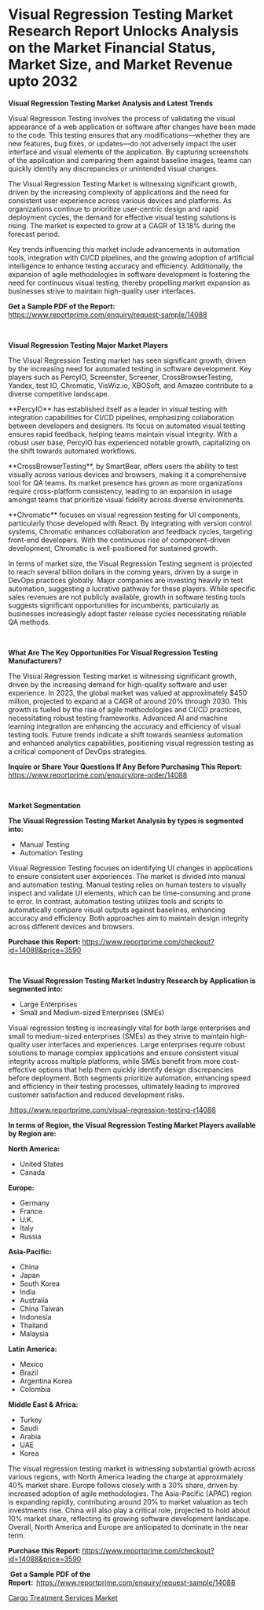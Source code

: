 <p><h1>Visual Regression Testing Market Research Report Unlocks Analysis on the Market Financial Status, Market Size, and Market Revenue upto 2032</h1></p><p><strong>Visual Regression Testing Market Analysis and Latest Trends</strong></p>
<p><p>Visual Regression Testing involves the process of validating the visual appearance of a web application or software after changes have been made to the code. This testing ensures that any modifications—whether they are new features, bug fixes, or updates—do not adversely impact the user interface and visual elements of the application. By capturing screenshots of the application and comparing them against baseline images, teams can quickly identify any discrepancies or unintended visual changes.</p><p>The Visual Regression Testing Market is witnessing significant growth, driven by the increasing complexity of applications and the need for consistent user experience across various devices and platforms. As organizations continue to prioritize user-centric design and rapid deployment cycles, the demand for effective visual testing solutions is rising. The market is expected to grow at a CAGR of 13.18% during the forecast period. </p><p>Key trends influencing this market include advancements in automation tools, integration with CI/CD pipelines, and the growing adoption of artificial intelligence to enhance testing accuracy and efficiency. Additionally, the expansion of agile methodologies in software development is fostering the need for continuous visual testing, thereby propelling market expansion as businesses strive to maintain high-quality user interfaces.</p></p>
<p><strong>Get a Sample PDF of the Report:&nbsp;</strong> <a href="https://www.reportprime.com/enquiry/request-sample/14088?utm_campaign=1990&utm_medium=2&utm_source=Github&utm_content=ia&utm_term=20032025&utm_id=visual-regression-testing">https://www.reportprime.com/enquiry/request-sample/14088</a></p>
<p>&nbsp;</p>
<p><strong>Visual Regression Testing Major Market Players</strong></p>
<p><p>The Visual Regression Testing market has seen significant growth, driven by the increasing need for automated testing in software development. Key players such as PercyIO, Screenster, Screener, CrossBrowserTesting, Yandex, test IO, Chromatic, VisWiz.io, XBOSoft, and Amazee contribute to a diverse competitive landscape.</p><p>**PercyIO** has established itself as a leader in visual testing with integration capabilities for CI/CD pipelines, emphasizing collaboration between developers and designers. Its focus on automated visual testing ensures rapid feedback, helping teams maintain visual integrity. With a robust user base, PercyIO has experienced notable growth, capitalizing on the shift towards automated workflows.</p><p>**CrossBrowserTesting**, by SmartBear, offers users the ability to test visually across various devices and browsers, making it a comprehensive tool for QA teams. Its market presence has grown as more organizations require cross-platform consistency, leading to an expansion in usage amongst teams that prioritize visual fidelity across diverse environments.</p><p>**Chromatic** focuses on visual regression testing for UI components, particularly those developed with React. By integrating with version control systems, Chromatic enhances collaboration and feedback cycles, targeting front-end developers. With the continuous rise of component-driven development, Chromatic is well-positioned for sustained growth.</p><p>In terms of market size, the Visual Regression Testing segment is projected to reach several billion dollars in the coming years, driven by a surge in DevOps practices globally. Major companies are investing heavily in test automation, suggesting a lucrative pathway for these players. While specific sales revenues are not publicly available, growth in software testing tools suggests significant opportunities for incumbents, particularly as businesses increasingly adopt faster release cycles necessitating reliable QA methods.</p></p>
<p>&nbsp;</p>
<p><strong>What Are The Key Opportunities For Visual Regression Testing Manufacturers?</strong></p>
<p><p>The Visual Regression Testing market is witnessing significant growth, driven by the increasing demand for high-quality software and user experience. In 2023, the global market was valued at approximately $450 million, projected to expand at a CAGR of around 20% through 2030. This growth is fueled by the rise of agile methodologies and CI/CD practices, necessitating robust testing frameworks. Advanced AI and machine learning integration are enhancing the accuracy and efficiency of visual testing tools. Future trends indicate a shift towards seamless automation and enhanced analytics capabilities, positioning visual regression testing as a critical component of DevOps strategies.</p></p>
<p><strong>Inquire or Share Your Questions If Any Before Purchasing This Report:</strong> <a href="https://www.reportprime.com/enquiry/pre-order/14088?utm_campaign=1990&utm_medium=2&utm_source=Github&utm_content=ia&utm_term=20032025&utm_id=visual-regression-testing">https://www.reportprime.com/enquiry/pre-order/14088</a></p>
<p>&nbsp;</p>
<p><strong>Market Segmentation</strong></p>
<p><strong>The Visual Regression Testing Market Analysis by types is segmented into:</strong></p>
<p><ul><li>Manual Testing</li><li>Automation Testing</li></ul></p>
<p><p>Visual Regression Testing focuses on identifying UI changes in applications to ensure consistent user experiences. The market is divided into manual and automation testing. Manual testing relies on human testers to visually inspect and validate UI elements, which can be time-consuming and prone to error. In contrast, automation testing utilizes tools and scripts to automatically compare visual outputs against baselines, enhancing accuracy and efficiency. Both approaches aim to maintain design integrity across different devices and browsers.</p></p>
<p><strong>Purchase this Report:&nbsp;</strong><a href="https://www.reportprime.com/checkout?id=14088&price=3590&utm_campaign=1990&utm_medium=2&utm_source=Github&utm_content=ia&utm_term=20032025&utm_id=visual-regression-testing">https://www.reportprime.com/checkout?id=14088&price=3590</a></p>
<p>&nbsp;</p>
<p><strong>The Visual Regression Testing Market Industry Research by Application is segmented into:</strong></p>
<p><ul><li>Large Enterprises</li><li>Small and Medium-sized Enterprises (SMEs)</li></ul></p>
<p><p>Visual regression testing is increasingly vital for both large enterprises and small to medium-sized enterprises (SMEs) as they strive to maintain high-quality user interfaces and experiences. Large enterprises require robust solutions to manage complex applications and ensure consistent visual integrity across multiple platforms, while SMEs benefit from more cost-effective options that help them quickly identify design discrepancies before deployment. Both segments prioritize automation, enhancing speed and efficiency in their testing processes, ultimately leading to improved customer satisfaction and reduced development risks.</p></p>
<p><a href="https://www.reportprime.com/visual-regression-testing-r14088?utm_campaign=1990&utm_medium=2&utm_source=Github&utm_content=ia&utm_term=20032025&utm_id=visual-regression-testing">&nbsp;https://www.reportprime.com/visual-regression-testing-r14088</a></p>
<p><strong>In terms of Region, the Visual Regression Testing Market Players available by Region are:</strong></p>
<p>
    <p> <strong> North America: </strong>
        <ul>
            <li>United States</li>
            <li>Canada</li>
        </ul>
        </p> 
    <p> <strong> Europe: </strong>
        <ul>
            <li>Germany</li>
            <li>France</li>
            <li>U.K.</li>
            <li>Italy</li>
            <li>Russia</li>
        </ul>
        </p> 
    <p> <strong> Asia-Pacific: </strong>
        <ul>
            <li>China</li>
            <li>Japan</li>
            <li>South Korea</li>
            <li>India</li>
            <li>Australia</li>
            <li>China Taiwan</li>
            <li>Indonesia</li>
            <li>Thailand</li>
            <li>Malaysia</li>
        </ul>
        </p> 
    <p> <strong> Latin America: </strong>
        <ul>
            <li>Mexico</li>
            <li>Brazil</li>
            <li>Argentina Korea</li>
            <li>Colombia</li>
        </ul>
        </p> 
    <p> <strong> Middle East & Africa: </strong>
        <ul>
            <li>Turkey</li>
            <li>Saudi</li>
            <li>Arabia</li>
            <li>UAE</li>
            <li>Korea</li>
        </ul>
    </p>
    </p>
<p><p>The visual regression testing market is witnessing substantial growth across various regions, with North America leading the charge at approximately 40% market share. Europe follows closely with a 30% share, driven by increased adoption of agile methodologies. The Asia-Pacific (APAC) region is expanding rapidly, contributing around 20% to market valuation as tech investments rise. China will also play a critical role, projected to hold about 10% market share, reflecting its growing software development landscape. Overall, North America and Europe are anticipated to dominate in the near term.</p></p>
<p><strong>Purchase this Report: </strong><a href="https://www.reportprime.com/checkout?id=14088&price=3590&utm_campaign=1990&utm_medium=2&utm_source=Github&utm_content=ia&utm_term=20032025&utm_id=visual-regression-testing">https://www.reportprime.com/checkout?id=14088&price=3590</a></p>
<p>&nbsp;<strong>Get a Sample PDF of the Report:&nbsp;&nbsp;</strong><a href="https://www.reportprime.com/enquiry/request-sample/14088?utm_campaign=1990&utm_medium=2&utm_source=Github&utm_content=ia&utm_term=20032025&utm_id=visual-regression-testing">https://www.reportprime.com/enquiry/request-sample/14088</a></p>
<p><strong></strong></p>
<p><p><a href="https://github.com/MarciaRunte/Market-Research-Report-List-2/blob/main/cargo-treatment-services-market.md?utm_campaign=1990&utm_medium=2&utm_source=Github&utm_content=ia&utm_term=20032025&utm_id=visual-regression-testing">Cargo Treatment Services Market</a></p></p>